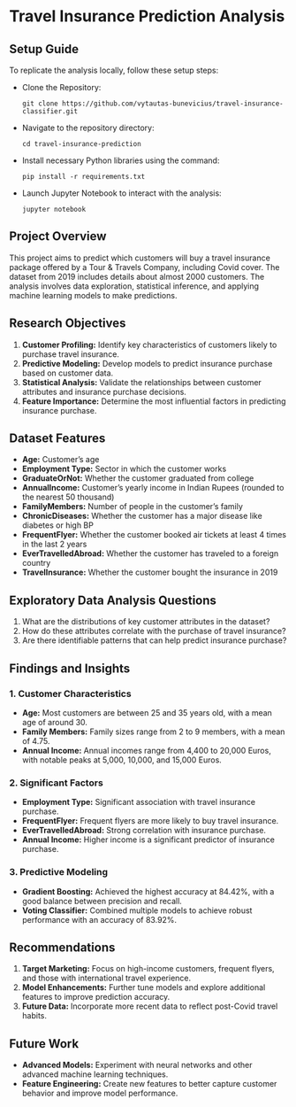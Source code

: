 # Travel Insurance Prediction Analysis

## Setup Guide

To replicate the analysis locally, follow these setup steps:

- Clone the Repository:

      git clone https://github.com/vytautas-bunevicius/travel-insurance-classifier.git

- Navigate to the repository directory:

      cd travel-insurance-prediction

- Install necessary Python libraries using the command:

      pip install -r requirements.txt

- Launch Jupyter Notebook to interact with the analysis:

      jupyter notebook

## Project Overview

This project aims to predict which customers will buy a travel insurance package offered by a Tour & Travels Company, including Covid cover. The dataset from 2019 includes details about almost 2000 customers. The analysis involves data exploration, statistical inference, and applying machine learning models to make predictions.

## Research Objectives

1. **Customer Profiling:** Identify key characteristics of customers likely to purchase travel insurance.
2. **Predictive Modeling:** Develop models to predict insurance purchase based on customer data.
3. **Statistical Analysis:** Validate the relationships between customer attributes and insurance purchase decisions.
4. **Feature Importance:** Determine the most influential factors in predicting insurance purchase.

## Dataset Features

- **Age:** Customer’s age
- **Employment Type:** Sector in which the customer works
- **GraduateOrNot:** Whether the customer graduated from college
- **AnnualIncome:** Customer’s yearly income in Indian Rupees (rounded to the nearest 50 thousand)
- **FamilyMembers:** Number of people in the customer’s family
- **ChronicDiseases:** Whether the customer has a major disease like diabetes or high BP
- **FrequentFlyer:** Whether the customer booked air tickets at least 4 times in the last 2 years
- **EverTravelledAbroad:** Whether the customer has traveled to a foreign country
- **TravelInsurance:** Whether the customer bought the insurance in 2019

## Exploratory Data Analysis Questions

1. What are the distributions of key customer attributes in the dataset?
2. How do these attributes correlate with the purchase of travel insurance?
3. Are there identifiable patterns that can help predict insurance purchase?

## Findings and Insights

### 1. Customer Characteristics

- **Age:** Most customers are between 25 and 35 years old, with a mean age of around 30.
- **Family Members:** Family sizes range from 2 to 9 members, with a mean of 4.75.
- **Annual Income:** Annual incomes range from 4,400 to 20,000 Euros, with notable peaks at 5,000, 10,000, and 15,000 Euros.

### 2. Significant Factors

- **Employment Type:** Significant association with travel insurance purchase.
- **FrequentFlyer:** Frequent flyers are more likely to buy travel insurance.
- **EverTravelledAbroad:** Strong correlation with insurance purchase.
- **Annual Income:** Higher income is a significant predictor of insurance purchase.

### 3. Predictive Modeling

- **Gradient Boosting:** Achieved the highest accuracy at 84.42%, with a good balance between precision and recall.
- **Voting Classifier:** Combined multiple models to achieve robust performance with an accuracy of 83.92%.

## Recommendations

1. **Target Marketing:** Focus on high-income customers, frequent flyers, and those with international travel experience.
2. **Model Enhancements:** Further tune models and explore additional features to improve prediction accuracy.
3. **Future Data:** Incorporate more recent data to reflect post-Covid travel habits.

## Future Work

- **Advanced Models:** Experiment with neural networks and other advanced machine learning techniques.
- **Feature Engineering:** Create new features to better capture customer behavior and improve model performance.
